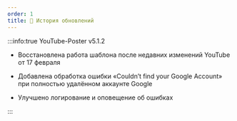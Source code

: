 ```yaml
---
order: 1
title: 🔁 История обновлений
---
```


:::info:true YouTube-Poster v5.1.2

-  Восстановлена работа шаблона после недавних изменений YouTube от 17 февраля

-  Добавлена обработка ошибки «Couldn’t find your Google Account» при полностью удалённом аккаунте Google

-  Улучшено логирование и оповещение об ошибках

:::


